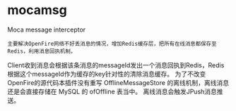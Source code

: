 mocamsg
=======

Moca message interceptor

    主要解决OpenFire网络不好丢消息的情况，增加Redis缓存层，把所有在线消息都保存至Redis，利用消息回执机制，
Client收到消息会根据该条消息的messageId发出一个消息回执到Redis，Redis根据这个messageId作为缓存的key针对性的清除消息缓存。
为了不改变OpenFire的源代码本插件没有重写 OfflineMessageStore 的离线机制，离线消息还是会直接存储在 MySQL 的 ofOffline 表当中。
离线消息会触发JPush消息推送。
